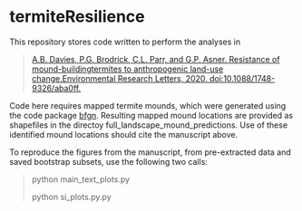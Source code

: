 # termiteResilience
This repository stores code written to perform the analyses in 
 
>[A.B. Davies, P.G. Brodrick, C.L. Parr, and G.P. Asner. Resistance of mound-buildingtermites to anthropogenic land-use change.Environmental Research Letters, 2020. doi:10.1088/1748-9326/aba0ff.](10.1088/1748-9326/aba0ff)

Code here requires mapped termite mounds, which were generated using
the code package [bfgn](https://github.com/pgbrodrick/bfg-nets/issues). 
Resulting mapped mound locations are provided as shapefiles in the directoy 
full_landscape_mound_predictions.  Use of these identified mound locations
should cite the manuscript above.

To reproduce the figures from the manuscript, from pre-extracted data
and saved bootstrap subsets, use the following two calls:

> python main_text_plots.py
>
> python si_plots.py.py

